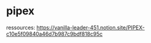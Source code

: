 # pipex

ressources:
  https://vanilla-leader-451.notion.site/PIPEX-c10e5f09840a46d7b987c9bdf818c95c
